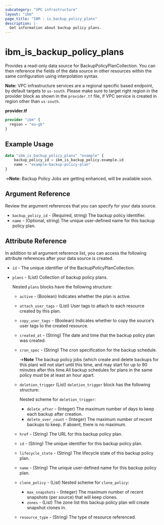 ```yaml
---
subcategory: "VPC infrastructure"
layout: "ibm"
page_title: "IBM : is_backup_policy_plans"
description: |-
  Get information about backup policy plans.
---
```


# ibm_is_backup_policy_plans

Provides a read-only data source for BackupPolicyPlanCollection. You can then reference the fields of the data source in other resources within the same configuration using interpolation syntax.

**Note:** 
VPC infrastructure services are a regional specific based endpoint, by default targets to `us-south`. Please make sure to target right region in the provider block as shown in the `provider.tf` file, if VPC service is created in region other than `us-south`.

**provider.tf**

```terraform
provider "ibm" {
  region = "eu-gb"
}
```

## Example Usage

```terraform
data "ibm_is_backup_policy_plans" "example" {
	backup_policy_id = ibm_is_backup_policy.example.id
	name = "example-backup-policy-plan"
}
```

->**Note:**  Backup Policy Jobs are getting enhanced, will be available soon.

## Argument Reference
Review the argument references that you can specify for your data source. 

- `backup_policy_id` - (Required, string) The backup policy identifier.
- `name` - (Optional, string) The unique user-defined name for this backup policy plan.

## Attribute Reference
In addition to all argument reference list, you can access the following attribute references after your data source is created.

- `id` - The unique identifier of the BackupPolicyPlanCollection.
- `plans` - (List) Collection of backup policy plans. 
	
	Nested `plans` blocks have the following structure:
	- `active` - (Boolean) Indicates whether the plan is active.
	- `attach_user_tags` - (List) User tags to attach to each resource created by this plan.
	- `copy_user_tags` - (Boolean) Indicates whether to copy the source's user tags to the created resource.
	- `created_at` - (String) The date and time that the backup policy plan was created.
	- `cron_spec` - (String) The cron specification for the backup schedule.

		->**Note** The backup policy jobs (which create and delete backups for this plan) will not start until this time, and may start for up to 90 minutes after this time.All backup schedules for plans in the same policy must be at least an hour apart.
		
	- `deletion_trigger` (List) `deletion_trigger` block has the following structure:
		
		Nested scheme for `deletion_trigger`:
		- `delete_after` - (Integer) The maximum number of days to keep each backup after creation.
		- `delete_over_count` - (Integer) The maximum number of recent backups to keep. If absent, there is no maximum.
	- `href` - (String) The URL for this backup policy plan.
	- `id` - (String) The unique identifier for this backup policy plan.
	- `lifecycle_state` - (String) The lifecycle state of this backup policy plan.
	- `name` - (String) The unique user-defined name for this backup policy plan.
	- `clone_policy` - (List)
		Nested scheme for `clone_policy`:
		- `max_snapshots` - (Integer) The maximum number of recent snapshots (per source) that will keep clones.
		- `zones` - (List) The zone list this backup policy plan will create snapshot clones in.
	- `resource_type` - (String) The type of resource referenced.
